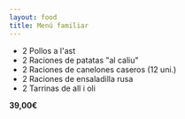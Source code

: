 ```yaml
---
layout: food
title: Menú familiar
---
```


* 2 Pollos a l'ast
* 2 Raciones de patatas "al caliu"
* 2 Raciones de canelones caseros (12 uni.)
* 2 Raciones de ensaladilla rusa
* 2 Tarrinas de all i oli

**39,00€**